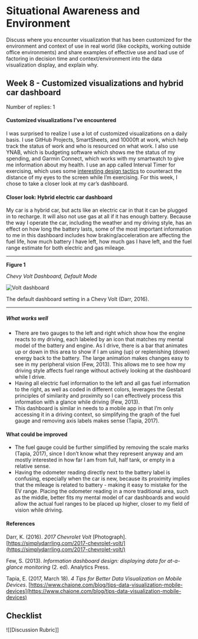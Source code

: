 # Situational Awareness and Environment
Discuss where you encounter visualization that has been customized for the environment and context of use in real world (like cockpits, working outside office environments) and share examples of effective use and bad use of factoring in decision time and context/environment into the data visualization display, and explain why.

## Week 8 - Customized visualizations and hybrid car dashboard

Number of replies: 1

#### Customized visualizations I’ve encountered 

I was surprised to realize I use a lot of customized visualizations on a daily basis. I use GitHub Projects, SmartSheets, and 10000ft at work, which help track the status of work and who is resourced on what work. I also use YNAB, which is budgeting software which shows me the status of my spending, and Garmin Connect, which works with my smartwatch to give me information about my health. I use an app called Interval Timer for exercising, which uses some [interesting design tactics](https://drive.google.com/file/d/1jGvYDcWIsv2lnbnQekUUq_q7lGTdrBC_/view?usp=sharing) to counteract the distance of my eyes to the screen while I’m exercising. For this week, I chose to take a closer look at my car’s dashboard.

#### Closer look: Hybrid electric car dashboard 

My car is a hybrid car, but acts like an electric car in that it can be plugged in to recharge. It will also not use gas at all if it has enough battery. Because the way I operate the car, including the weather and my driving style, has an effect on how long the battery lasts, some of the most important information to me in this dashboard includes how braking/acceleration are affecting the fuel life, how much battery I have left, how much gas I have left, and the fuel range estimate for both electric and gas mileage.

---

**Figure 1**

_Chevy Volt Dashboard, Default Mode_

![Volt dashboard](https://moodle2.brandeis.edu/pluginfile.php/2693853/mod_forum/post/1408445/7675CD59-F989-4A69-B565-8CD9D51102AC.jpeg)  

The default dashboard setting in a Chevy Volt (Darr, 2016).

---

##### What works well

-   There are two gauges to the left and right which show how the engine reacts to my driving, each labeled by an icon that matches my mental model of the battery and engine. As I drive, there is a bar that animates up or down in this area to show if I am using (up) or replenishing (down) energy back to the battery. The large animation makes changes easy to see in my peripheral vision (Few, 2013). This allows me to see how my driving style affects fuel range without actively looking at the dashboard while I drive.
-   Having all electric fuel information to the left and all gas fuel information to the right, as well as coded in different colors, leverages the Gestalt principles of similarity and proximity so I can effectively process this information with a glance while driving (Few, 2013).
-   This dashboard is similar in needs to a mobile app in that I’m only accessing it in a driving context, so simplifying the graph of the fuel gauge and removing axis labels makes sense (Tapia, 2017). 

#### What could be improved 

-   The fuel gauge could be further simplified by removing the scale marks (Tapia, 2017), since I don’t know what they represent anyway and am mostly interested in how far I am from full, half tank, or empty in a relative sense.
-   Having the odometer reading directly next to the battery label is confusing, especially when the car is new, because its proximity implies that the mileage is related to battery - making it easy to mistake for the EV range. Placing the odometer reading in a more traditional area, such as the middle, better fits my mental model of car dashboards and would allow the actual fuel ranges to be placed up higher, closer to my field of vision while driving.

#### References 

Darr, K. (2016). _2017 Chevrolet Volt_ [Photograph]. [https://simplydarrling.com/2017-chevrolet-volt/](https://simplydarrling.com/2017-chevrolet-volt/)

  

Few, S. (2013). _Information dashboard design: displaying data for at-a-glance monitoring_ (2. ed). Analytics Press.

  

Tapia, E. (2017, March 18). _4 Tips for Better Data Visualization on Mobile Devices_. [https://www.chaione.com/blog/tips-data-visualization-mobile-devices](https://www.chaione.com/blog/tips-data-visualization-mobile-devices)

## Checklist
![[Discussion Rubric]]